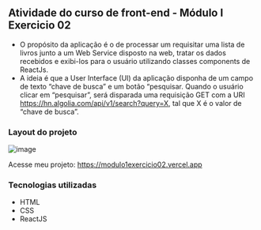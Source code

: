 ## Atividade do curso de front-end - Módulo I Exercicio 02

-   O propósito da aplicação é o de processar um requisitar uma lista de
livros junto a um Web Service disposto na web, tratar os dados recebidos e exibi-los para o usuário utilizando classes components de ReactJs.
-   A ideia é que a User Interface (UI) da aplicação disponha de um campo de texto “chave de busca” e um botão “pesquisar. Quando o usuário clicar em “pesquisar”, será disparada uma requisição GET com a URI https://hn.algolia.com/api/v1/search?query=X, tal que X é o valor de “chave de busca”.

### Layout do projeto
![image](https://user-images.githubusercontent.com/95003755/164546152-bf480f24-2e8e-4f75-98e7-7d00c34bf14a.png)

Acesse meu projeto: https://modulo1exercicio02.vercel.app

### Tecnologias utilizadas
<ul>
  <li>HTML</li>
  <li>CSS</li>
  <li>ReactJS</li>
</ul>
